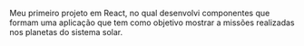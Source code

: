 Meu primeiro projeto em React, no qual desenvolvi componentes que formam uma aplicação que tem como objetivo mostrar a missões realizadas nos planetas do sistema solar.